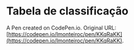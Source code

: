 # Tabela de classificação

A Pen created on CodePen.io. Original URL: [https://codepen.io/lmonteiroc/pen/KKqRaKK](https://codepen.io/lmonteiroc/pen/KKqRaKK).


